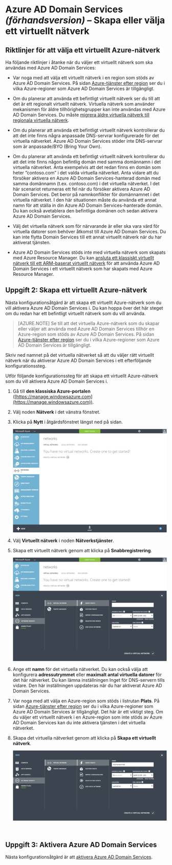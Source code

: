 <properties
    pageTitle="Azure AD Domain Services: Skapa eller välja ett virtuellt nätverk | Microsoft Azure"
    description="Komma igång med Azure Active Directory Domain Services (förhandsversion)"
    services="active-directory-ds"
    documentationCenter=""
    authors="mahesh-unnikrishnan"
    manager="stevenpo"
    editor="curtand"/>

<tags
    ms.service="active-directory-ds"
    ms.workload="identity"
    ms.tgt_pltfrm="na"
    ms.devlang="na"
    ms.topic="get-started-article"
    ms.date="07/06/2016"
    ms.author="maheshu"/>

# Azure AD Domain Services *(förhandsversion)* – Skapa eller välja ett virtuellt nätverk

## Riktlinjer för att välja ett virtuellt Azure-nätverk
Ha följande riktlinjer i åtanke när du väljer ett virtuellt nätverk som ska användas med Azure AD Domain Services:

- Var noga med att välja ett virtuellt nätverk i en region som stöds av Azure AD Domain Services. På sidan [Azure-tjänster efter region](https://azure.microsoft.com/regions/#services/) ser du i vilka Azure-regioner som Azure AD Domain Services är tillgängligt.

- Om du planerar att använda ett befintligt virtuellt nätverk ser du till att det är ett regionalt virtuellt nätverk. Virtuella nätverk som använder mekanismen för äldre tillhörighetsgrupper kan inte användas med Azure AD Domain Services. Du måste [migrera äldre virtuella nätverk till regionala virtuella nätverk](../virtual-network/virtual-networks-migrate-to-regional-vnet.md).

- Om du planerar att använda ett befintligt virtuellt nätverk kontrollerar du att det inte finns några anpassade DNS-servrar konfigurerade för det virtuella nätverket. Azure AD Domain Services stöder inte DNS-servrar som är anpassade/BYO (Bring Your Own).

- Om du planerar att använda ett befintligt virtuellt nätverk kontrollerar du att det inte finns någon befintlig domän med samma domännamn i det virtuella nätverket. Anta exempelvis att det redan finns en domän som heter ”contoso.com” i det valda virtuella nätverket. Anta vidare att du försöker aktivera en Azure AD Domain Services-hanterad domän med samma domännamn (t.ex. contoso.com) i det virtuella nätverket. I det här scenariot returneras ett fel när du försöker aktivera Azure AD Domain Services. Det beror på namnkonflikter för domännamnet i det virtuella nätverket. I den här situationen måste du använda ett annat namn för att ställa in din Azure AD Domain Services-hanterade domän. Du kan också avetablera den befintliga domänen och sedan aktivera Azure AD Domain Services.

- Välj det virtuella nätverk som för närvarande är eller ska vara värd för virtuella datorer som behöver åtkomst till Azure AD Domain Services. Du kan inte flytta Domain Services till ett annat virtuellt nätverk när du har aktiverat tjänsten.

- Azure AD Domain Services stöds inte med virtuella nätverk som skapats med Azure Resource Manager. Du kan [ansluta ett klassiskt virtuellt nätverk till ett ARM-baserat virtuellt nätverk](../vpn-gateway/virtual-networks-configure-vnet-to-vnet-connection.md) för att använda Azure AD Domain Services i ett virtuellt nätverk som har skapats med Azure Resource Manager.


## Uppgift 2: Skapa ett virtuellt Azure-nätverk
Nästa konfigurationsåtgärd är att skapa ett virtuellt Azure-nätverk som du vill aktivera Azure AD Domain Services i. Du kan hoppa över det här steget om du redan har ett befintligt virtuellt nätverk som du vill använda.

> [AZURE.NOTE] Se till att det virtuella Azure-nätverk som du skapar eller väljer att använda med Azure AD Domain Services tillhör en Azure-region som stöds av Azure AD Domain Services. På sidan [Azure-tjänster efter region](https://azure.microsoft.com/regions/#services/) ser du i vilka Azure-regioner som Azure AD Domain Services är tillgängligt.

Skriv ned namnet på det virtuella nätverket så att du väljer rätt virtuellt nätverk när du aktiverar Azure AD Domain Services i ett efterföljande konfigurationssteg.

Utför följande konfigurationssteg för att skapa ett virtuellt Azure-nätverk som du vill aktivera Azure AD Domain Services i.

1. Gå till **den klassiska Azure-portalen** ([https://manage.windowsazure.com](https://manage.windowsazure.com)).

2. Välj noden **Nätverk** i det vänstra fönstret.

3. Klicka på **Nytt** i åtgärdsfönstret längst ned på sidan.

    ![Nod för virtuella nätverk](./media/active-directory-domain-services-getting-started/virtual-networks.png)

4. Välj **Virtuellt nätverk** i noden **Nätverkstjänster**.

5. Skapa ett virtuellt nätverk genom att klicka på **Snabbregistrering**.

    ![Virtuellt nätverk – snabbregistrering](./media/active-directory-domain-services-getting-started/virtual-network-quickcreate.png)

6. Ange ett **namn** för det virtuella nätverket. Du kan också välja att konfigurera **adressutrymmet** eller **maximalt antal virtuella datorer** för det här nätverket. Du kan lämna inställningen Inget för DNS-servern tills vidare. Den här inställningen uppdateras när du har aktiverat Azure AD Domain Services.

7. Var noga med att välja en Azure-region som stöds i listrutan **Plats**. På sidan [Azure-tjänster efter region](https://azure.microsoft.com/regions/#services/) ser du i vilka Azure-regioner som Azure AD Domain Services är tillgängligt. Det här är ett viktigt steg. Om du väljer ett virtuellt nätverk i en Azure-region som inte stöds av Azure AD Domain Services kan du inte aktivera tjänsten i det virtuella nätverket.

8. Skapa det virtuella nätverket genom att klicka på **Skapa ett virtuellt nätverk**.

    ![Skapa ett virtuellt nätverk för Azure AD Domain Services.](./media/active-directory-domain-services-getting-started/create-vnet.png)

<br>

## Uppgift 3: Aktivera Azure AD Domain Services
Nästa konfigurationsåtgärd är att [aktivera Azure AD Domain Services](active-directory-ds-getting-started-enableaadds.md).



<!--HONumber=sep16_HO1-->



